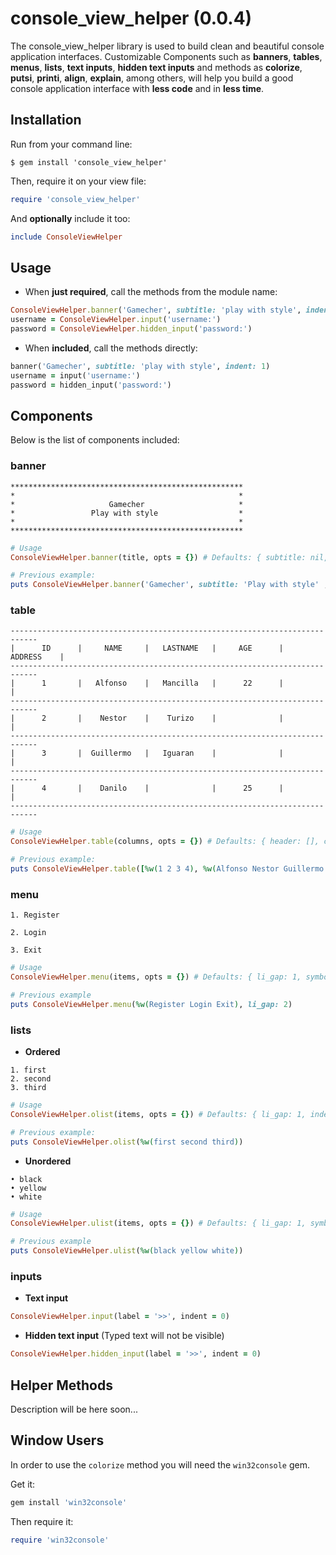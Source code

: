 # console_view_helper (0.0.4)

The console_view_helper library is used to build clean and beautiful console application interfaces.
Customizable Components such as **banners**, **tables**, **menus**, **lists**, **text inputs**, **hidden text inputs** and methods as **colorize**,  **putsi**, **printi**, **align**, **explain**, among others, will help you build a good console application interface with **less code** and in **less time**.

## Installation

Run from your command line:
```
$ gem install 'console_view_helper'
```
Then, require it on your view file:
```ruby
require 'console_view_helper'
```
And **optionally** include it too:
```ruby
include ConsoleViewHelper
```

## Usage

- When **just required**, call the methods from the module name:
```ruby
ConsoleViewHelper.banner('Gamecher', subtitle: 'play with style', indent: 1)
username = ConsoleViewHelper.input('username:')
password = ConsoleViewHelper.hidden_input('password:')
```
- When **included**, call the methods directly:
```ruby
banner('Gamecher', subtitle: 'play with style', indent: 1)
username = input('username:')
password = hidden_input('password:')
```
## Components
Below is the list of components included:

### banner
```
****************************************************
*                                                  *
*                     Gamecher                     *
*                 Play with style                  *
*                                                  *
****************************************************
```
```ruby
# Usage
ConsoleViewHelper.banner(title, opts = {}) # Defaults: { subtitle: nil, symbol: '*', width: nil,  indent: 0 }

# Previous example:
puts ConsoleViewHelper.banner('Gamecher', subtitle: 'Play with style' , symbol: '*', width: 50)
```

### table
```
----------------------------------------------------------------------------
|      ID      |     NAME     |   LASTNAME   |     AGE      |   ADDRESS    |
----------------------------------------------------------------------------
|      1       |   Alfonso    |   Mancilla   |      22      |              |
----------------------------------------------------------------------------
|      2       |    Nestor    |    Turizo    |              |              |
----------------------------------------------------------------------------
|      3       |  Guillermo   |   Iguaran    |              |              |
----------------------------------------------------------------------------
|      4       |    Danilo    |              |      25      |              |
----------------------------------------------------------------------------
```
```ruby
# Usage
ConsoleViewHelper.table(columns, opts = {}) # Defaults: { header: [], cell_width: 12, cell_separator: '|', cell_border: '-'  indent: 0 }

# Previous example:
puts ConsoleViewHelper.table([%w(1 2 3 4), %w(Alfonso Nestor Guillermo Danilo), %w(Mancilla Turizo Iguaran), ['22', '', '', '25']], header: %w(ID NAME LASTNAME AGE ADDRESS), cell_width: 14)
```

### menu
```
1. Register

2. Login

3. Exit
```
```ruby
# Usage
ConsoleViewHelper.menu(items, opts = {}) # Defaults: { li_gap: 1, symbol: '•',  indent: 0 }

# Previous example
puts ConsoleViewHelper.menu(%w(Register Login Exit), li_gap: 2)
```

### lists
- **Ordered**
```
1. first
2. second
3. third
```
```ruby
# Usage
ConsoleViewHelper.olist(items, opts = {}) # Defaults: { li_gap: 1, indent: 0 }

# Previous example:
puts ConsoleViewHelper.olist(%w(first second third))
```
- **Unordered**
```
• black
• yellow
• white
```
```ruby
# Usage
ConsoleViewHelper.ulist(items, opts = {}) # Defaults: { li_gap: 1, symbol: '•',  indent: 0 }

# Previous example
puts ConsoleViewHelper.ulist(%w(black yellow white))
```

### inputs
- **Text input**
```ruby
ConsoleViewHelper.input(label = '>>', indent = 0)
```
- **Hidden text input** (Typed text will not be visible)
```ruby
ConsoleViewHelper.hidden_input(label = '>>', indent = 0)
```

## Helper Methods
Description will be here soon...

## Window Users
In order to use the `colorize` method you will need the `win32console` gem.

Get it:
```ruby
gem install 'win32console'
```
Then require it:
```ruby
require 'win32console'
```
